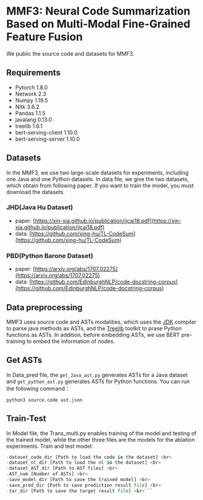 # MMF3: Neural Code Summarization Based on Multi-Modal Fine-Grained Feature Fusion
We public the source code and datasets for MMF3.

## Requirements
  * Pytorch 1.8.0
  * Network 2.3
  * Numpy 1.19.5
  * Nltk 3.6.2
  * Pandas 1.1.5
  * javalang 0.13.0
  * treelib 1.6.1
  * bert-serving-client 1.10.0
  * bert-serving-server 1.10.0

## Datasets
In the MMF3, we use two large-scale datasets for experiments, including one Java and one Python datasets. In data file, we give the two datasets, which obtain from following paper. If you want to train the model, you must download the datasets.

### JHD(Java Hu Dataset)
 * paper: [https://xin-xia.github.io/publication/ijcai18.pdf](https://xin-xia.github.io/publication/ijcai18.pdf)
 * data: [https://github.com/xing-hu/TL-CodeSum](https://github.com/xing-hu/TL-CodeSum)

### PBD(Python Barone Dataset)
 * paper: [https://arxiv.org/abs/1707.02275](https://arxiv.org/abs/1707.02275)
 * data: [https://github.com/EdinburghNLP/code-docstring-corpus](https://github.com/EdinburghNLP/code-docstring-corpus)

## Data preprocessing
MMF3 uses source code and ASTs modalities, which uses the [JDK](http://www.eclipse.org/jdt/) compiler to parse java methods as ASTs, and the [Treelib](https://treelib.readthedocs.io/en/latest/) toolkit to prase Python functions as ASTs. In addition, before embedding ASTs, we use BERT pre-training to embed the information of nodes.

## Get ASTs
In Data_pred file, the `get_Java_ast.py` generates ASTs for a Java dataset and `get_python_ast.py` generates ASTs for Python functions. You can run the following command：<br>
```
python3 source.code ast.json
```

## Train-Test
In Model file, the Trans_multi.py enables training of the model and testing of the trained model, while the other three files are the models for the ablation experiments. Train and test model:<br>
```python Trans_multi.py <br>
-dataset_code_dir [Path to load the code in the dataset] <br>
-dataset_nl_dir [Path to load the nl in the dataset] <br>
-dataset_AST_dir [Path to AST files] <br>
-AST_num [Number of ASTs] <br>
-save_model_dir [Path to save the trained model] <br>
-save_pred_dir [Path to save prediction result file] <br>
-tar_dir [Path to save the target result file] <br>```



